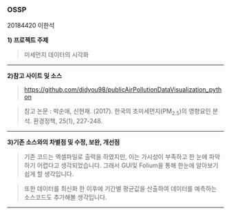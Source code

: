 ### OSSP

20184420 이한석


**1) 프로젝트 주제**

>미세먼지 데이터의 시각화
 
----

**2)참고 사이트 및 소스**
><https://github.com/didyou98/publicAirPollutionDataVisualization_python>

>참고 논문 : 박순애, 신현재. (2017). 한국의 초미세먼지(PM<SUB>2.5</SUB>)의 영향요인 분석. 환경정책, 25(1), 227-248.

----

**3)기존 소스와의 차별점 및 수정, 보완, 개선점**

>기존 코드는 엑셀파일로 출력을 하였지만, 이는 가시성이 부족하고 한 눈에 파악하기 어렵다고 생각되었습니다. 그래서 GUI및 Folium을 통해 한눈에 알아보기 쉽게 할 생각입니다.

>또한 데이터를 최신화 한 이후에 기간별 평균값을 산출하여 데이터를 예측하는 소스코드도 추가해볼 생각입니다.

----



